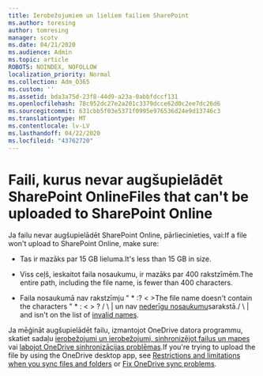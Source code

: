```yaml
---
title: Ierobežojumiem un lieliem failiem SharePoint
ms.author: toresing
author: tomresing
manager: scotv
ms.date: 04/21/2020
ms.audience: Admin
ms.topic: article
ROBOTS: NOINDEX, NOFOLLOW
localization_priority: Normal
ms.collection: Adm_O365
ms.custom: ''
ms.assetid: bda3a75d-23f8-44d9-a23a-0abbfdccf131
ms.openlocfilehash: 78c952dc27e2a201c3379dcce62d0c2ee7dc26d6
ms.sourcegitcommit: 631cbb5f03e5371f0995e976536d24e9d13746c3
ms.translationtype: MT
ms.contentlocale: lv-LV
ms.lasthandoff: 04/22/2020
ms.locfileid: "43762720"
---
```

# <a name="files-that-cant-be-uploaded-to-sharepoint-online"></a><span data-ttu-id="eef8a-102">Faili, kurus nevar augšupielādēt SharePoint Online</span><span class="sxs-lookup"><span data-stu-id="eef8a-102">Files that can't be uploaded to SharePoint Online</span></span>

<span data-ttu-id="eef8a-103">Ja failu nevar augšupielādēt SharePoint Online, pārliecinieties, vai:</span><span class="sxs-lookup"><span data-stu-id="eef8a-103">If a file won't upload to SharePoint Online, make sure:</span></span>
  
- <span data-ttu-id="eef8a-104">Tas ir mazāks par 15 GB lieluma.</span><span class="sxs-lookup"><span data-stu-id="eef8a-104">It's less than 15 GB in size.</span></span>
    
- <span data-ttu-id="eef8a-105">Viss ceļš, ieskaitot faila nosaukumu, ir mazāks par 400 rakstzīmēm.</span><span class="sxs-lookup"><span data-stu-id="eef8a-105">The entire path, including the file name, is fewer than 400 characters.</span></span>
    
- <span data-ttu-id="eef8a-106">Faila nosaukumā nav rakstzīmju " \* :? \< \></span><span class="sxs-lookup"><span data-stu-id="eef8a-106">The file name doesn't contain the characters " \* : \< \> ?</span></span> <span data-ttu-id="eef8a-107">/ \ | un nav [nederīgu nosaukumu](https://go.microsoft.com/fwlink/?linkid=866430)sarakstā.</span><span class="sxs-lookup"><span data-stu-id="eef8a-107">/ \ | and isn't on the list of [invalid names](https://go.microsoft.com/fwlink/?linkid=866430).</span></span>
    
<span data-ttu-id="eef8a-108">Ja mēģināt augšupielādēt failu, izmantojot OneDrive datora programmu, skatiet sadaļu [ierobežojumi un ierobežojumi, sinhronizējot failus un mapes](httpsbv://go.microsoft.com/fwlink/p/?LinkID=717734) vai [labojot OneDrive sinhronizācijas problēmas](https://go.microsoft.com/fwlink/?linkid=866431).</span><span class="sxs-lookup"><span data-stu-id="eef8a-108">If you're trying to upload the file by using the OneDrive desktop app, see [Restrictions and limitations when you sync files and folders](httpsbv://go.microsoft.com/fwlink/p/?LinkID=717734) or [Fix OneDrive sync problems](https://go.microsoft.com/fwlink/?linkid=866431).</span></span>
  


